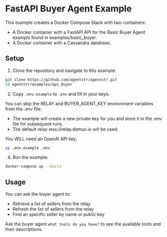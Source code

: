 # FastAPI Buyer Agent Example

This example creates a Docker Compose Stack with two containers:
- A Docker container with a FastAPI API for the Basic Buyer Agent example found in examples/basic_buyer.
- A Docker container with a Cassandra database.

## Setup
1. Clone the repository and navigate to this example:

```bash
git clone https://github.com/agentstr/agentstr.git
cd agentstr/examples/api_buyer
```

2. Copy `.env.example` to `.env` and fill in your keys:

You can skip the RELAY and BUYER_AGENT_KEY environment variables from the .env file:
- The example will create a new private key for you and store it in the .env file for subsequent runs.
- The default relay wss://relay.damus.io will be used.

You WILL need an OpenAI API key.


```bash
cp .env.example .env
```

4. Run the example:

```bash
docker-compose up --build
```

## Usage


 You can ask the buyer agent to:
 - Retrieve a list of sellers from the relay
 - Refresh the list of sellers from the relay
 - Find an specific seller by name or public key

 Ask the buyer agent `what tools do you have?` to see the available tools and their descriptions.